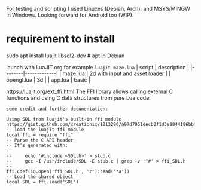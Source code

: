 For testing and scripting I used Linuxes (Debian, Arch), and MSYS/MINGW in Windows. Looking forward for Android too (WIP).

# requirement to install
sudo apt install luajit libsdl2-dev # apt in Debian

launch with LuaJIT.org for example `luajit maze.lua`
| script | description |
|--------|-------------|
| maze.lua | 2d with input and asset loader |
| opengl.lua | 3d |
| app.lua | basic |

https://luajit.org/ext_ffi.html The FFI library allows calling external C functions and using C data structures from pure Lua code.

```
some credit and further documentation:

Using SDL from luajit's built-in ffi module
https://gist.github.com/creationix/1213280/a97d7051decb2f1d3e8844186bbff49b6442700a
-- load the luajit ffi module
local ffi = require "ffi"
-- Parse the C API header
-- It's generated with:
--
--     echo '#include <SDL.h>' > stub.c
--     gcc -I /usr/include/SDL -E stub.c | grep -v '^#' > ffi_SDL.h
--
ffi.cdef(io.open('ffi_SDL.h', 'r'):read('*a'))
-- Load the shared object
local SDL = ffi.load('SDL')
```
